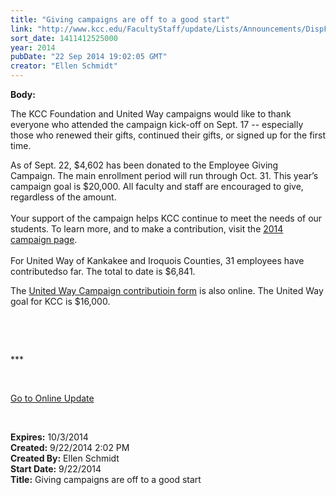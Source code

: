 ```yaml
---
title: "Giving campaigns are off to a good start"
link: "http://www.kcc.edu/FacultyStaff/update/Lists/Announcements/DispForm.aspx?ID=1638"
sort_date: 1411412525000
year: 2014
pubDate: "22 Sep 2014 19:02:05 GMT"
creator: "Ellen Schmidt"
---
```


<div><b>Body:</b> <div class="ExternalClassC28CD4B62DA1488C8A3CB3B387566337"><p>​The KCC Foundation and United Way campaigns would like to thank everyone who attended the campaign kick-off on Sept. 17 -- especially those who renewed their gifts, continued their gifts, or signed up for the first time. </p>
<p>As of Sept. 22, $4,602 has been donated to the Employee Giving Campaign. The main enrollment period will run through Oct. 31. This year’s campaign goal is $20,000. All faculty and staff are encouraged to give, regardless of the amount. <br /><br />Your support of the campaign helps KCC continue to meet the needs of our students. To learn more, and to make a contribution, visit the <a href="/Foundation/giving/eg/Pages/2014campaign.aspx">2014 campaign page</a>. <br /><br />For United Way of Kankakee and Iroquois Counties, 31 employees have contributedso far. The total to date is $6,841. </p>
<p>The <a href="/FacultyStaff/departments/hr/Documents/2014%20United%20Way%20Pledge%20Form.pdf">United Way Campaign contributioin form</a> is also online. The United Way goal for KCC is $16,000. </p>
<p> </p>
<p> </p>
<p>***</p>
<p> </p>
<p><a href="/update">Go to Online Update</a></p>
<p> </p></div></div>
<div><b>Expires:</b> 10/3/2014</div>
<div><b>Created:</b> 9/22/2014 2:02 PM</div>
<div><b>Created By:</b> Ellen Schmidt</div>
<div><b>Start Date:</b> 9/22/2014</div>
<div><b>Title:</b> Giving campaigns are off to a good start</div>
